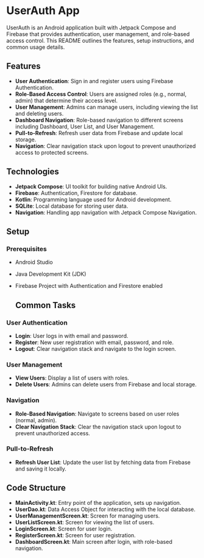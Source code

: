 # UserAuth App

UserAuth is an Android application built with Jetpack Compose and Firebase that provides authentication, user management, and role-based access control. This README outlines the features, setup instructions, and common usage details.

## Features

- **User Authentication**: Sign in and register users using Firebase Authentication.
- **Role-Based Access Control**: Users are assigned roles (e.g., normal, admin) that determine their access level.
- **User Management**: Admins can manage users, including viewing the list and deleting users.
- **Dashboard Navigation**: Role-based navigation to different screens including Dashboard, User List, and User Management.
- **Pull-to-Refresh**: Refresh user data from Firebase and update local storage.
- **Navigation**: Clear navigation stack upon logout to prevent unauthorized access to protected screens.

## Technologies

- **Jetpack Compose**: UI toolkit for building native Android UIs.
- **Firebase**: Authentication, Firestore for database.
- **Kotlin**: Programming language used for Android development.
- **SQLite**: Local database for storing user data.
- **Navigation**: Handling app navigation with Jetpack Compose Navigation.

## Setup

### Prerequisites

- Android Studio
- Java Development Kit (JDK)
- Firebase Project with Authentication and Firestore enabled

  ## Common Tasks

### User Authentication
- **Login**: User logs in with email and password.
- **Register**: New user registration with email, password, and role.
- **Logout**: Clear navigation stack and navigate to the login screen.

### User Management
- **View Users**: Display a list of users with roles.
- **Delete Users**: Admins can delete users from Firebase and local storage.

### Navigation
- **Role-Based Navigation**: Navigate to screens based on user roles (normal, admin).
- **Clear Navigation Stack**: Clear the navigation stack upon logout to prevent unauthorized access.

### Pull-to-Refresh
- **Refresh User List**: Update the user list by fetching data from Firebase and saving it locally.

## Code Structure
- **MainActivity.kt**: Entry point of the application, sets up navigation.
- **UserDao.kt**: Data Access Object for interacting with the local database.
- **UserManagementScreen.kt**: Screen for managing users.
- **UserListScreen.kt**: Screen for viewing the list of users.
- **LoginScreen.kt**: Screen for user login.
- **RegisterScreen.kt**: Screen for user registration.
- **DashboardScreen.kt**: Main screen after login, with role-based navigation.


